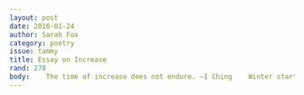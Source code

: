 ```yaml
---
layout: post 
date: 2016-01-24
author: Sarah Fox
category: poetry
issue: tammy
title: Essay on Increase
rand: 278
body: 	 The time of increase does not endure. —I Ching    Winter starts with little snow. Once the river freezes  your floating boat will also stop. Little snow’s growing  power. Little snow can change you. Can friend you,  like the Little Prince. Diseased river, its little sacrificial  godness, grotesque angel carved into the miserable snow.  Other planets are in bloom. Your sinking boat will stop  sinking. The tulips will be in bloom there. Bullet holes  will be blooming in Heaven, on little stars and galaxies,  in the distant past where my virginity drifts as a moth  in the sun. The year of the Dragon, and of Neptune  whose distractions are primeval. The constellation of the horse  who threatens lyric poetry. The constellation of the most ancient  goddesses. The frozen river arrested here at the start of the year.  It furthers one to cross this great water. Where the bullet pierced  it the boat’s tears turn to pearls of ice. The planet Neptune’s  future crossing over the great constellation of oceanic feeling.  The feral mothers have always been famous and dirty.  Thank you God for everything. Love is the bone and pearl  of my feminine survival, I’m not scared. You must sacrifice  a little aesthetic leverage to deal with this new kind of weather.  On the deck of the boat the future’s in terrible conflict, terrible  bullets. Bells will toll and curse, or ring the weather in or birth.  Now’s the perfect opportunity to decide. Clouds will rock  and suffer the menopausal moon its scarlet blossom. I love horizons  strewn with temptation. I notice the constellation of the prince  waylaid by barefoot servants, and the night is ever cold and roars.  Sin might be another word for Song. All of Rome could freeze over.  Every mother is full of grace, she is full of holes. O mea culpa  Father, mea corpus. O tower my tower. O river. It furthers one to cross  without artifice. There are zeros to hatchet in little holes—you  can see how bullet is one letter away from ballet and how the wound  in the little boat freezeframes the angel at the threshold of history.  You dread exit and its obstacles. I point to the constellation  of the High Priestess radiant between poles. The new year’s mirror  fogged and hoary up there. Poles of the nothing that binds. You  as much as I remain strange, almost blank, under the frosty transit.  There are many here among us helplessly exposed in the virgin  tundra as the year quietly births behind the sun. Meanwhile  Mars points directly at our faces but we don’t know why. I never  dreamed I’d require a bird dress, or that so many dragons had piled  up at the threshold. Our father has become a hole we fall through  like time. I might make believe a ghoul, but I didn’t make the world.  Words carry soul between us. The world creaks across. We aren’t like  the boat and are forced to move along. We search for the most  magnificent door in the fairy tale. We weren’t born in prison, but I feel  criminal in these feathers, and molt a little sacrifice. Between  poles, or towers, we recall how everything has happened once  again. I have a little tower. I’m of some twin constellations. In my  tower I keep the moon inside a pot and stand very still. I’m trying  to summon the gentle wind, the arousing thunder. You can see  how people might be tempted to dance and sin. But dance is only  one more away from Dante, who another path did take. We must  make ourselves at home with natural disaster. Every little word is  a person, we must behold those ancestors to increase song between  us. In my tower I trace starlines on the far side of the sky. It furthers  one to increase on the side of mercy. What is exorcised from capital  gains wings. It furthers one to drift between towers. The cosmos  show us the beautiful and damned always only making meaning  out of thin air. The story of being a day old, all in one piece. Not quite  empty. Still casual. Anyone’s guess. If only I had a California I could make  at home. If only the past centuries had been better. California’s nearly  Cassandra, who was raped by all the kings of Rome. Her prophecies  greet us frozen in time, like Rapunzel who waits and waits. We  must further. Here’s a certain threshole—a window, parted draperies,  glowing eyes watching distantly in the sky. A pair of dark wings.    —For Sarah Caflisch, 1 January 2012  
---
```

